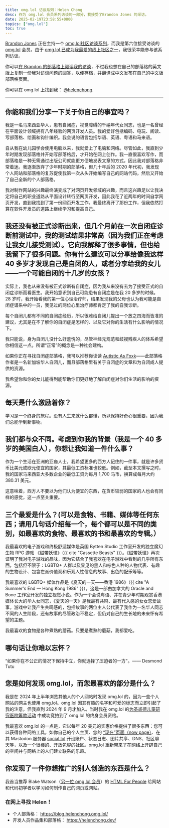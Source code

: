 ```yaml
---
title: omg.lol 访谈系列：Helen Chong
desc: 作为 omg.lol 会员系列访谈的一部分，我接受了Brandon Jones 的采访。
date: 2025-02-19T23:58:55+0800
topics: ["omg.lol"]
toc: true
---
```


[Brandon Jones](https://krrd.ing/) 正在主持一个 [omg.lol社区访谈系列](https://krrd.ing/posts/on-starting-an-omglol-interview-series)，而我是第六位接受访谈的 [omg.lol](https://home.omg.lol/) 会员。由于 [omg.lol 已成为我最爱的线上社区之一](2024-10-19-omg-lol-membership-one-month-anniversary.md)，我很荣幸能参与该系列访谈。

你可以[在 Brandon 的部落格上阅读我的访谈](https://krrd.ing/posts/helenchong-omglol-interview-5/)，不过我也想在自己的部落格的英文版上复制一份我对访谈问题的回答，以便存档，并翻译成中文发布在自己的中文版部落格页面。

你可以在 omg.lol 上找到我： [@helenchong](https://helenchong.omg.lol/).

---

## 你能和我们分享一下关于你自己的事宜吗？

我是一名马来西亚华人，患有自闭症，视觉障碍的千禧年代女同志，也是一名曾经在平面设计领域拥有八年经验的网页开发人员。我的爱好包括编码、电玩、阅读、写部落格、绘画和钩针编织。我会说的语言包括华语、英语、粤语和马来语。

自从我在幼儿园学会使用电脑以来，我就爱上了电脑和网络。尽管如此，我直到少年时期发现部落格并开始写部落格后，才开始在网上创作。我一直很喜欢写作，而部落格是一种无需通过出版公司就能更方便地发表文章的方式，因此我对部落格非常着迷。我逐渐放弃了少年时期的部落格，但几十年后的 2020 年代初，我发现个人网站和部落格的复苏促使我第一次从头开始编写自己的网站代码，然后又开始了自己全新的个人部落格。

我对制作网站的兴趣最终演变成了对网页开发领域的兴趣，而且这兴趣足以让我决定将自己的职业道路从平面设计转行至网页开发，因此我花了近两年的时间自学网页开发，直到我找到了第一份网页开发工作。我最终离开了那份工作，但我依然打算在软件开发员的道路上继续学习和提高自己。

## 我还没有被正式诊断出来，但几个月前在一次自闭症诊断前测试中，我的测试结果非常高（因为我们正在考虑让我女儿接受测试）。它向我解释了很多事情，但也给我留下了很多问题。你有什么建议可以分享给像我这样 40 多岁才发现自己是自闭的人，或者分享给我的女儿——一个可能自闭的十几岁的女孩？

实际上，我也从来没有被正式诊断有自闭症，因为我从来没有去为了接受正式的自闭症诊断而看医生。我开始意识到自己可能患有自闭症是在我 20 多岁的时候。28 岁时，我开始看我的第一位心理治疗师，结果发现我的父母也认为我可能是自闭症谱系中的一员，我见过的两位心里治疗师都肯定了我的自我诊断。

每个自闭儿都有不同的自闭症经历，所以很难给自闭儿提出一个放之四海而皆准的建议，尤其是在不了解你的自闭症是怎样的、以及它对你的生活有什么影响的情况下。

我只能说，身为自闭儿没什么好羞愧的，尽管神经元规范和歧视残疾人的体系希望你相信这一点。所谓“正常”的概念是一种社会建构。

如果你正在寻找自闭症部落格，我可以推荐你读读 [Autistic As Fxxk](https://www.autisticasfxxk.com/)——此部落格作者是一名新加坡华人自闭儿，而且部落格里有关于自闭症的文章和为自闭成人提供的资源。

我希望你和你的女儿能得到能帮助你们更好地了解自闭症对你们生活的影响的资源。

## 每天是什么激励着你？

学习是一个终身的旅程。没有人生来就什么都懂，所以保持好奇心很重要，因为我们总能学到新事物。

## 我们都与众不同。考虑到你我的背景（我是一个 40 多岁的美国白人），你想让我知道一件什么事？

作为一个生活在亚洲的亚裔人士，我希望更多的西方人记住的一件事，就是许多货币比美元或欧元便宜的国家，其最低工资标准也较低。例如，截至本文撰写之时，我的国家马来西亚大多数企业的最低工资为每月 1,700 马币，换算成每月大约 380.31 美元。

这意味着，西方人不要以为他们认为便宜的东西，在货币较弱的国家的人也会有同样的感觉，这一点至关重要。

## 三个最爱是什么？(可以是食物、书籍、媒体等任何东西；请用几句话介绍每一个，每个都可以是不同的类别，如最喜欢的食物、最喜欢的书和最喜欢的专辑。）

我最喜欢的电子游戏和终极舒适媒体是英国 Bytten Studio 工作室开发的独立魔幻生物 RPG 游戏 《磁带妖怪》（{{ cite "Cassette Beasts" }}）。《磁带妖怪》再次证明了我对电子游戏的品味，因为它结合了我喜欢在电子游戏中看到的几乎所有东西，包括但不限于：LGBTQ+ 人群以及显见的黑人和棕色人种的人物代表、有趣的生物设计、包含左派价值观和乐观人性信息的故事、出色的配乐等等。

我最喜欢的 LGBTQ+ 媒体作品是《夏天的一天——香港 1986》（{{ cite "A Summer's End — Hong Kong 1986" }}），这是一部由加拿大的 Oracle and Bone 工作室开发的独立视觉小说。作为一个会说粤语、并在青少年时期观赏香港媒体长大的华人女同志，《夏天的一天》是我最有共鸣、最有代入感的女女恋爱故事。游戏中让我产生共鸣感的，包括故事的两位主人公代表了我作为一名华人同志不同的人生阶段，还有故事的尽管政治不稳定，但仍对自己的生长地的未来怀有希望的主题。

我最喜欢的食物是各种煮熟的蘑菇。只要是煮熟的蘑菇，我都爱吃。

## 哪句话让你难以忘怀？

“如果你在不公正的情况下保持中立，你就选择了压迫者的一方"。—— Desmond Tutu

## 您是如何发现 omg.lol，而您最喜欢的部分是什么？

我是在 2024 年上半年浏览其他人的个人网站时发现 omg.lol 的，因为一些个人网站的网主也使用 omg.lol。omg.lol 因其有趣的名字和可爱的标志而立即引起了我的注意，但我直到 2024 年 9 月才加入。当时我在 omg.lol 的[为圣裘德儿童研究医院筹款活动](https://omglol.news/2024/08/28/supporting-st-jude-with-a-month-of-awesomeness) 中成功竞拍到了 omg.lol 的终身会员资格。

我最喜欢 omg.lol 的一点是，它以每年 20 美元的实惠价格提供了很多东西：您可以获得各种网络工具，如你自己的个人主页、您的 [“现在”页面（now page）](https://nownownow.com/about)、在其 Mastodon 服务器 [social.lol](https://social.lol/) 开设账户、状态日志、图片共享、DNS、社区聊天等，以及一个很棒的、开放包容的社区。omg.lol 重新带来了在网络上开辟自己的空间并与网络上的人们建立联系的乐趣。

## 你发现了一件你想推广的别人创造的东西是什么？

我首当推荐 Blake Watson（[另一位 omg.lol 会员](https://bw.omg.lol/)）的 [HTML For People](https://bw.omg.lol/) 给网站和代码初学者以学习如何制作自己的网页或网站。

### 在网上寻找 Helen！

- 个人部落格： https://blog.helenchong.omg.lol/
- 开发人员作品集和部落格： https://helenchong.dev/
